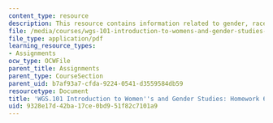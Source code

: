 ```yaml
---
content_type: resource
description: This resource contains information related to gender, race and suffrage.
file: /media/courses/wgs-101-introduction-to-womens-and-gender-studies-fall-2014/9328e17d42ba17ce0bd951f82c7101a9_MITWGS_101F14_Hwork6.pdf
file_type: application/pdf
learning_resource_types:
- Assignments
ocw_type: OCWFile
parent_title: Assignments
parent_type: CourseSection
parent_uid: b7af93a7-cfda-9224-0541-d3559584db59
resourcetype: Document
title: 'WGS.101 Introduction to Women''s and Gender Studies: Homework 6 Yellow'
uid: 9328e17d-42ba-17ce-0bd9-51f82c7101a9
---
```

